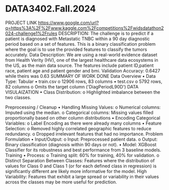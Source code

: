 # DATA3402.Fall.2024
PROJECT LINK https://www.google.com/url?q=https%3A%2F%2Fwww.kaggle.com%2Fcompetitions%2Fwidsdatathon2024-challenge1%2Frules
DESCRIPTION: The challenge is to predict if a patient is diagnosed with Metastatic TNBC within a 90 day diagnostic period based on a set of features. This is a binary classification problem where the goal is to use the provided features to classify the tumors accurately. Data Description: We are using a real-world evidence dataset from Health Verity (HV), one of the largest healthcare data ecosystems in the US, as the main data source. The features include patient ID,patient race, patient age and patient gender and bmi. Validation Accuracy: 0.6427 while theirs was 0.63
SUMMARY OF WORK DONE
Data Overview
•	Data Type: Tabular
•	train.csv
o	12906 rows, 83 columns
•	test.csv
o	5792 rows, 82 columns
o	Omits the target column ('DiagPeriodL90D')
DATA VISULAIZATION
•	Class Distribution:
o	Highlighted imbalance between the two classes.
 
Preprocessing / Cleanup
•	Handling Missing Values:
o	Numerical columns: Imputed using the median.
o	Categorical columns: Missing values filled proportionally based on other column distributions
•	Encoding Categorical Variables:
o	Label Encoding as there were already many columns
•	Feature Selection:
o	Removed highly correlated geographic features to reduce redundancy.
o	Dropped irrelevant features that had no importance.
Problem Formulation
•	Input/Output:
o	Input: Preprocessed patient data.
o	Output: Binary classification (diagnosis within 90 days or not).
•	Model: XGBoost Classifier for its robustness and best performance from 3 baseline models.
Training
•	Process:
o	Training split: 60% for training, 40% for validation.
o	
Distinct Separation Between Classes: Features where the distribution of values for Class 0 and Class 1 (or for each defined class in regression) is significantly different are likely more informative for the model. High Variability: Features that exhibit a large spread or variability in their values across the classes may be more useful for prediction.


